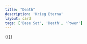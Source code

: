 ```yaml
---
title: "Death"
description: 'Krieg Eterna'
layout: card
tags: ['Base Set', 'Death', 'Power']
---
```

{{<card-detail-page title="Death" artwork="Vanitas Still Life with Musical Instruments, Sheet Music, Books, a Skeleton, Skulls and Armour by Carstian Luyckx (1650)" />}}